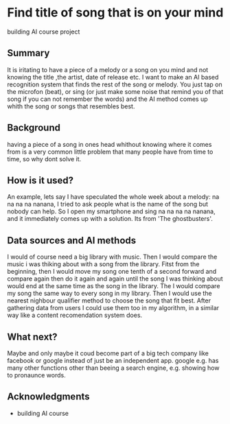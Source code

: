 # Find title of song that is on your mind
building AI course project
## Summary
It is iritating to have a piece of a melody or a song on you mind and not knowing the title ,the artist, date of release etc.
I want to make an AI based recognition system that finds the rest of the song or melody. You just tap on the microfon (beat), or sing (or just make some noise that remind you of that song if you can not remember the words) and the AI method comes up whith the song or songs that resembles best.
## Background
having a piece of a song in ones head whithout knowing where it comes from is a very common little problem that many people have from time to time, so why dont solve it.
## How is it used?
An example, lets say I have speculated the whole week about a melody: na na na na  nanana, I tried to ask people what is the name of the song but nobody can help. So I open my smartphone and sing na na na na nanana, and it immediately comes up with a solution. Its from 'The ghostbusters'.
## Data sources and AI methods
I would of course need a big library with music. Then I would compare the music i was thiking about with a song from the library. Fitst from the beginning, then I would move my song one tenth of a second forward and compare again then do it again and again until the song I was thinking about would end at the same time as the song in the library. The I would compare my song the same way to every song in my library.
Then I would use the nearest nighbour qualifier method to choose the song that fit best. After gathering data from users I could use them too in my algorithm, in a similar way like a content recomendation system does.
## What next?
Maybe and only maybe it coud become part of a big tech company like facebook or google instead of just be an independent app. google e.g. has many other functions other than beeing a search engine, e.g. showing how to pronaunce words.
## Acknowledgments
* building AI course 
